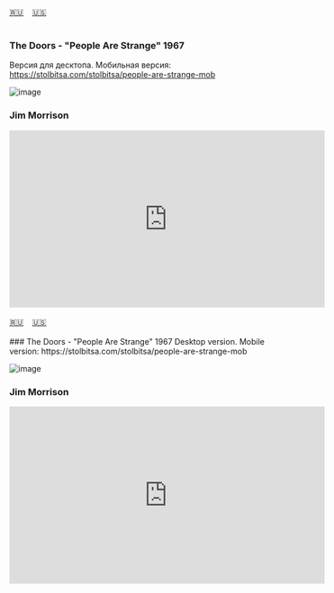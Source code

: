 <span id="ru"><a href='#ru'>🇷🇺</a> &nbsp;&nbsp;&nbsp;<a href='#en'>🇺🇸</a> &nbsp;&nbsp;&nbsp;</span><br><br>
### The Doors - "People Are Strange" 1967 
Версия для десктопа. Мобильная версия: https://stolbitsa.com/stolbitsa/people-are-strange-mob

![image](https://github.com/stolbitsa/its-my-life/assets/149964365/90c75e02-95c7-4582-aa14-4bb07c2bbd9b)
### Jim Morrison

<iframe width="560" height="315" src="https://www.youtube.com/embed/sezc05A4s2g?si=zriOS7PSxH3HnYPZ" title="YouTube video player" frameborder="0" allow="accelerometer; autoplay; clipboard-write; encrypted-media; gyroscope; picture-in-picture; web-share" allowfullscreen></iframe><br><br>
<span id="en"><a href='#ru'>🇷🇺</a> &nbsp;&nbsp;&nbsp;<a href='#en'>🇺🇸</a> &nbsp;&nbsp;&nbsp;</span><br><br>
### The Doors - "People Are Strange" 1967 
Desktop version. Mobile version: https://stolbitsa.com/stolbitsa/people-are-strange-mob

![image](https://github.com/stolbitsa/its-my-life/assets/149964365/90c75e02-95c7-4582-aa14-4bb07c2bbd9b)
### Jim Morrison

<iframe width="560" height="315" src="https://www.youtube.com/embed/sezc05A4s2g?si=zriOS7PSxH3HnYPZ" title="YouTube video player" frameborder="0" allow="accelerometer; autoplay; clipboard-write; encrypted-media; gyroscope; picture-in-picture; web-share" allowfullscreen></iframe>
<br><br>
